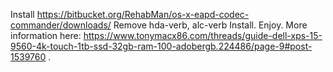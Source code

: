 Install https://bitbucket.org/RehabMan/os-x-eapd-codec-commander/downloads/
Remove hda-verb, alc-verb
Install.
Enjoy.
More information here: https://www.tonymacx86.com/threads/guide-dell-xps-15-9560-4k-touch-1tb-ssd-32gb-ram-100-adobergb.224486/page-9#post-1539760 .
